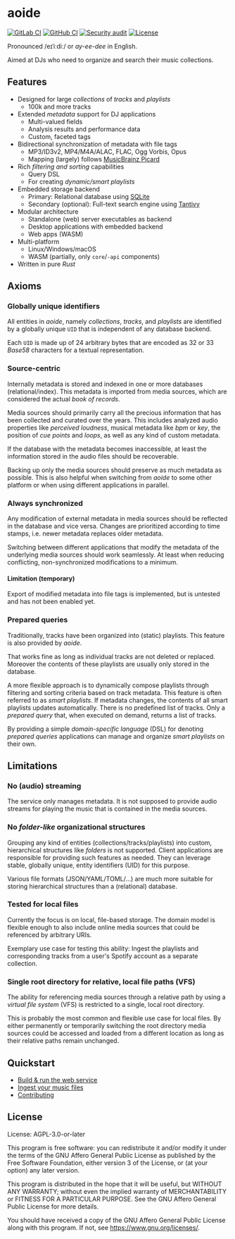<!-- SPDX-FileCopyrightText: Copyright (C) 2018-2023 Uwe Klotz <uwedotklotzatgmaildotcom> et al. -->
<!-- SPDX-License-Identifier: AGPL-3.0-or-later -->

# aoide

[![GitLab CI](https://gitlab.com/uklotzde/aoide-rs/badges/dev/pipeline.svg)](https://gitlab.com/uklotzde/aoide-rs/pipelines?scope=branches)
[![GitHub CI](https://github.com/aoide-org/aoide-rs/actions/workflows/continuous-integration.yaml/badge.svg?branch=dev)](https://github.com/aoide-org/aoide-rs/actions/workflows/continuous-integration.yaml)
[![Security audit](https://github.com/aoide-org/aoide-rs/actions/workflows/security-audit.yaml/badge.svg?branch=dev)](https://github.com/aoide-org/aoide-rs/actions/workflows/security-audit.yaml)
[![License](https://img.shields.io/badge/license-AGPLv3-blue.svg)](https://gitlab.com/uklotzde/aoide-rs/blob/main/LICENSE.md)

Pronounced /eɪˈiːdiː/ or _ay-ee-dee_ in English.

Aimed at DJs who need to organize and search their music collections.

## Features

- Designed for large _collections_ of _tracks_ and _playlists_
  - 100k and more tracks
- Extended _metadata_ support for DJ applications
  - Multi-valued fields
  - Analysis results and performance data
  - Custom, faceted tags
- Bidirectional synchronization of metadata with file tags
  - MP3/ID3v2, MP4/M4A/ALAC, FLAC, Ogg Vorbis, Opus
  - Mapping (largely) follows [MusicBrainz Picard](https://picard-docs.musicbrainz.org/appendices/tag_mapping.html)
- Rich _filtering and sorting_ capabilities
  - Query DSL
  - For creating _dynamic/smart playlists_
- Embedded storage backend
  - Primary: Relational database using [SQLite](https://www.sqlite.org/)
  - Secondary (optional): Full-text search engine using [Tantivy](https://github.com/quickwit-oss/tantivy)
- Modular architecture
  - Standalone (web) server executables as backend
  - Desktop applications with embedded backend
  - Web apps (WASM)
- Multi-platform
  - Linux/Windows/macOS
  - WASM (partially, only `core`/`-api` components)
- Written in pure _Rust_

## Axioms

### Globally unique identifiers

All entities in _aoide_, namely _collections_, _tracks_, and _playlists_ are identified by a globally unique `UID` that is independent of any database backend.

Each `UID` is made up of 24 arbitrary bytes that are encoded as 32 or 33 _Base58_ characters for a textual representation.

### Source-centric

Internally metadata is stored and indexed in one or more databases (relational/index). This metadata
is imported from media sources, which are considered the actual _book of records_.

Media sources should primarily carry all the precious information that has been collected
and curated over the years. This includes analyzed audio properties like _perceived loudness_,
musical metadata like _bpm_ or _key_, the position of _cue points_ and _loops_, as well as any
kind of custom metadata.

If the database with the metadata becomes inaccessible, at least the information stored in the
audio files should be recoverable.

Backing up only the media sources should preserve as much metadata as possible. This is also helpful
when switching from _aoide_ to some other platform or when using different applications in parallel.

### Always synchronized

Any modification of external metadata in media sources should be reflected in the database
and vice versa. Changes are prioritized according to time stamps, i.e. newer metadata
replaces older metadata.

Switching between different applications that modify the metadata of the underlying
media sources should work seamlessly. At least when reducing conflicting, non-synchronized
modifications to a minimum.

#### Limitation (temporary)

Export of modified metadata into file tags is implemented, but is untested and
has not been enabled yet.

### Prepared queries

Traditionally, tracks have been organized into (static) playlists. This feature is also
provided by _aoide_.

That works fine as long as individual tracks are not deleted or replaced. Moreover the
contents of these playlists are usually only stored in the database.

A more flexible approach is to dynamically compose playlists through filtering and sorting
criteria based on track metadata. This feature is often referred to as _smart playlists_.
If metadata changes, the contents of all smart playlists updates automatically. There is no
predefined list of tracks. Only a _prepared query_ that, when executed on demand,
returns a list of tracks.

By providing a simple _domain-specific language_ (DSL) for denoting _prepared queries_
applications can manage and organize _smart playlists_ on their own.

## Limitations

### No (audio) streaming

The service only manages metadata. It is not supposed to provide audio streams for
playing the music that is contained in the media sources.

### No _folder-like_ organizational structures

Grouping any kind of entities (collections/tracks/playlists) into custom, hierarchical
structures like _folders_ is not supported. Client applications are responsible for providing
such features as needed. They can leverage stable, globally unique, entity identifiers (UID)
for this purpose.

Various file formats (JSON/YAML/TOML/...) are much more suitable for storing hierarchical
structures than a (relational) database.

### Tested for local files

Currently the focus is on local, file-based storage. The domain model is flexible enough
to also include online media sources that could be referenced by arbitrary URIs.

Exemplary use case for testing this ability: Ingest the playlists and corresponding
tracks from a user's Spotify account as a separate collection.

### Single root directory for relative, local file paths (VFS)

The ability for referencing media sources through a relative path by using a
_virtual file system_ (VFS) is restricted to a single, local root directory.

This is probably the most common and flexible use case for local files. By
either permanently or temporarily switching the root directory media sources
could be accessed and loaded from a different location as long as their
relative paths remain unchanged.

## Quickstart

- [Build & run the web service](docs/BUILDING.md)
- [Ingest your music files](docs/INGEST_COLLECTION.md)
- [Contributing](docs/CONTRIBUTING.md)

## License

License: AGPL-3.0-or-later

This program is free software: you can redistribute it and/or modify
it under the terms of the GNU Affero General Public License as
published by the Free Software Foundation, either version 3 of the
License, or (at your option) any later version.

This program is distributed in the hope that it will be useful,
but WITHOUT ANY WARRANTY; without even the implied warranty of
MERCHANTABILITY or FITNESS FOR A PARTICULAR PURPOSE. See the
GNU Affero General Public License for more details.

You should have received a copy of the GNU Affero General Public License
along with this program. If not, see <https://www.gnu.org/licenses/>.

